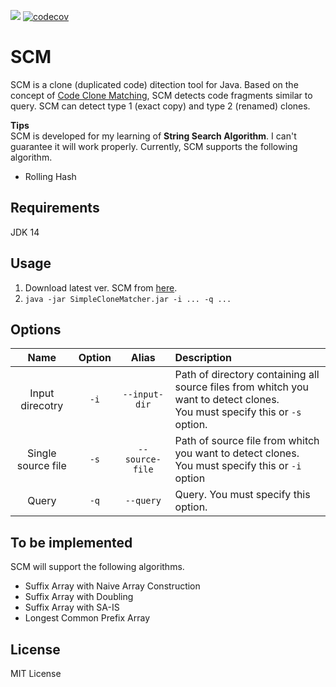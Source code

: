 ![](https://github.com/T45K/SCM/workflows/Build/badge.svg)
[![codecov](https://codecov.io/gh/T45K/SCM/branch/master/graph/badge.svg)](https://codecov.io/gh/T45K/SCM)

# SCM 
SCM is a clone (duplicated code) ditection tool for Java.
Based on the concept of [Code Clone Matching](https://arxiv.org/pdf/2003.05615.pdf), SCM detects code fragments similar to query.
SCM can detect type 1 (exact copy) and type 2 (renamed) clones.

**Tips**<br>
SCM is developed for my learning of **String Search Algorithm**. 
I can't guarantee it will work properly.
Currently, SCM supports the following algorithm.
- Rolling Hash

## Requirements
JDK 14

## Usage
1. Download latest ver. SCM from [here](https://github.com/T45K/SCM/releases).
2. `java -jar SimpleCloneMatcher.jar -i ... -q ...`

## Options
|Name|Option|Alias|Description|
|:-:|:-:|:-:|:-|
|Input direcotry|`-i`|`--input-dir`|Path of directory containing all source files from whitch you want to detect clones.<br>You must specify this or `-s` option.|
|Single source file|`-s`|`--source-file`|Path of source file from whitch you want to detect clones.<br>You must specify this or `-i` option|
|Query|`-q`|`--query`|Query. You must specify this option.|

## To be implemented
SCM will support the following algorithms.
- Suffix Array with Naive Array Construction
- Suffix Array with Doubling
- Suffix Array with SA-IS
- Longest Common Prefix Array

## License
MIT License
